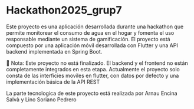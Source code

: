 # Hackathon2025_grup7
Este proyecto es una aplicación desarrollada durante una hackathon que permite monitorear el consumo de agua en el hogar y fomenta el uso responsable mediante un sistema de gamificación. El proyecto está compuesto por una aplicación móvil desarrollada con Flutter y una API backend implementada en Spring Boot.

🔧 Nota: Este proyecto no está finalizado. El backend y el frontend no están completamente integrados en esta etapa.
Actualmente el proyecto solo consta de las interficies moviles en flutter, con datos por defecto y una implementación básica de la API REST

La parte tecnologica de este proyecto está realizada por Arnau Encina Salvà y Lino Soriano Pedrero
